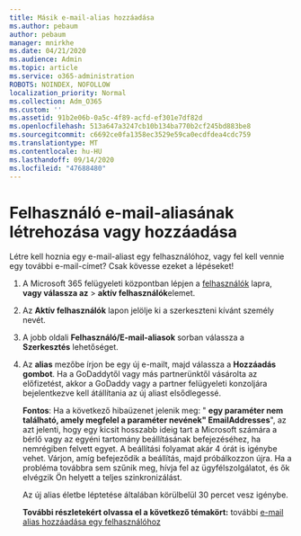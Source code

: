 ```yaml
---
title: Másik e-mail-alias hozzáadása
ms.author: pebaum
author: pebaum
manager: mnirkhe
ms.date: 04/21/2020
ms.audience: Admin
ms.topic: article
ms.service: o365-administration
ROBOTS: NOINDEX, NOFOLLOW
localization_priority: Normal
ms.collection: Adm_O365
ms.custom: ''
ms.assetid: 91b2e06b-0a5c-4f89-acfd-ef301e7df82d
ms.openlocfilehash: 513a647a3247cb10b134ba770b2cf245bd883be8
ms.sourcegitcommit: c6692ce0fa1358ec3529e59ca0ecdfdea4cdc759
ms.translationtype: MT
ms.contentlocale: hu-HU
ms.lasthandoff: 09/14/2020
ms.locfileid: "47688480"
---
```

# <a name="create-or-add-an-email-alias-for-a-user"></a>Felhasználó e-mail-aliasának létrehozása vagy hozzáadása

Létre kell hoznia egy e-mail-aliast egy felhasználóhoz, vagy fel kell vennie egy további e-mail-címet? Csak kövesse ezeket a lépéseket!
  
1. A Microsoft 365 felügyeleti központban lépjen a [felhasználók](https://go.microsoft.com/fwlink/p/?linkid=834822) lapra, **vagy válassza az** \> **aktív felhasználók**elemet.
    
2. Az **Aktív felhasználók** lapon jelölje ki a szerkeszteni kívánt személy nevét. 
    
3. A jobb oldali **Felhasználó/E-mail-aliasok** sorban válassza a **Szerkesztés** lehetőséget.
    
4. Az **alias** mezőbe írjon be egy új e-mailt, majd válassza a **Hozzáadás gombot**. Ha a GoDaddytől vagy más partnerünktől vásárolta az előfizetést, akkor a GoDaddy vagy a partner felügyeleti konzoljára bejelentkezve kell átállítania az új aliast elsődlegessé. 
    
    **Fontos**: Ha a következő hibaüzenet jelenik meg: " **egy paraméter nem található, amely megfelel a paraméter nevének" EmailAddresses**", az azt jelenti, hogy egy kicsit hosszabb ideig tart a Microsoft számára a bérlő vagy az egyéni tartomány beállításának befejezéséhez, ha nemrégiben felvett egyet. A beállítási folyamat akár 4 órát is igénybe vehet. Várjon, amíg befejeződik a beállítás, majd próbálkozzon újra. Ha a probléma továbbra sem szűnik meg, hívja fel az ügyfélszolgálatot, és ők elvégzik Ön helyett a teljes szinkronizálást.
    
    Az új alias életbe léptetése általában körülbelül 30 percet vesz igénybe.
    
    **További részletekért olvassa el a következő témakört:** további [e-mail alias hozzáadása egy felhasználóhoz](https://docs.microsoft.com/microsoft-365/admin/email/add-another-email-alias-for-a-user)
    

